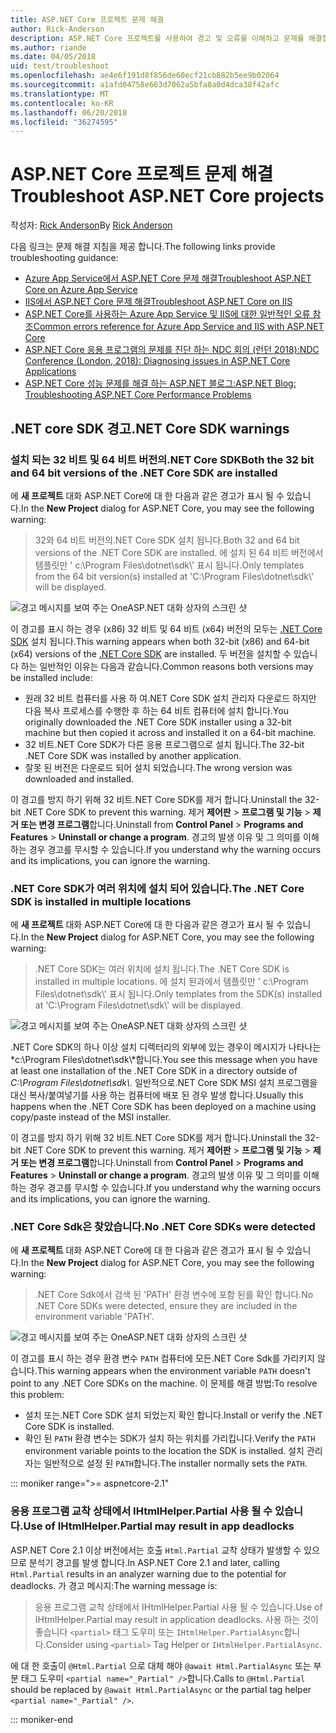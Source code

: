 ```yaml
---
title: ASP.NET Core 프로젝트 문제 해결
author: Rick-Anderson
description: ASP.NET Core 프로젝트를 사용하여 경고 및 오류를 이해하고 문제를 해결합니다.
ms.author: riande
ms.date: 04/05/2018
uid: test/troubleshoot
ms.openlocfilehash: ae4e6f191d8f856de60ecf21cb882b5ee9b02064
ms.sourcegitcommit: a1afd04758e663d7062a5bfa8a0d4dca38f42afc
ms.translationtype: MT
ms.contentlocale: ko-KR
ms.lasthandoff: 06/20/2018
ms.locfileid: "36274595"
---
```

# <a name="troubleshoot-aspnet-core-projects"></a><span data-ttu-id="a9b84-103">ASP.NET Core 프로젝트 문제 해결</span><span class="sxs-lookup"><span data-stu-id="a9b84-103">Troubleshoot ASP.NET Core projects</span></span>

<span data-ttu-id="a9b84-104">작성자: [Rick Anderson](https://twitter.com/RickAndMSFT)</span><span class="sxs-lookup"><span data-stu-id="a9b84-104">By [Rick Anderson](https://twitter.com/RickAndMSFT)</span></span>

<span data-ttu-id="a9b84-105">다음 링크는 문제 해결 지침을 제공 합니다.</span><span class="sxs-lookup"><span data-stu-id="a9b84-105">The following links provide troubleshooting guidance:</span></span>

* [<span data-ttu-id="a9b84-106">Azure App Service에서 ASP.NET Core 문제 해결</span><span class="sxs-lookup"><span data-stu-id="a9b84-106">Troubleshoot ASP.NET Core on Azure App Service</span></span>](xref:host-and-deploy/azure-apps/troubleshoot)
* [<span data-ttu-id="a9b84-107">IIS에서 ASP.NET Core 문제 해결</span><span class="sxs-lookup"><span data-stu-id="a9b84-107">Troubleshoot ASP.NET Core on IIS</span></span>](xref:host-and-deploy/iis/troubleshoot)
* [<span data-ttu-id="a9b84-108">ASP.NET Core를 사용하는 Azure App Service 및 IIS에 대한 일반적인 오류 참조</span><span class="sxs-lookup"><span data-stu-id="a9b84-108">Common errors reference for Azure App Service and IIS with ASP.NET Core</span></span>](xref:host-and-deploy/azure-iis-errors-reference)
* [<span data-ttu-id="a9b84-109">ASP.NET Core 응용 프로그램의 문제를 진단 하는 NDC 회의 (런던 2018):</span><span class="sxs-lookup"><span data-stu-id="a9b84-109">NDC Conference (London, 2018): Diagnosing issues in ASP.NET Core Applications</span></span>](https://www.youtube.com/watch?v=RYI0DHoIVaA)
* [<span data-ttu-id="a9b84-110">ASP.NET Core 성능 문제를 해결 하는 ASP.NET 블로그:</span><span class="sxs-lookup"><span data-stu-id="a9b84-110">ASP.NET Blog: Troubleshooting ASP.NET Core Performance Problems</span></span>](https://blogs.msdn.microsoft.com/webdev/2018/05/23/asp-net-core-performance-improvements/)

## <a name="net-core-sdk-warnings"></a><span data-ttu-id="a9b84-111">.NET core SDK 경고</span><span class="sxs-lookup"><span data-stu-id="a9b84-111">.NET Core SDK warnings</span></span>

### <a name="both-the-32-bit-and-64-bit-versions-of-the-net-core-sdk-are-installed"></a><span data-ttu-id="a9b84-112">설치 되는 32 비트 및 64 비트 버전의.NET Core SDK</span><span class="sxs-lookup"><span data-stu-id="a9b84-112">Both the 32 bit and 64 bit versions of the .NET Core SDK are installed</span></span>

<span data-ttu-id="a9b84-113">에 **새 프로젝트** 대화 ASP.NET Core에 대 한 다음과 같은 경고가 표시 될 수 있습니다.</span><span class="sxs-lookup"><span data-stu-id="a9b84-113">In the **New Project** dialog for ASP.NET Core, you may see the following warning:</span></span>

> <span data-ttu-id="a9b84-114">32와 64 비트 버전의.NET Core SDK 설치 됩니다.</span><span class="sxs-lookup"><span data-stu-id="a9b84-114">Both 32 and 64 bit versions of the .NET Core SDK are installed.</span></span> <span data-ttu-id="a9b84-115">에 설치 된 64 비트 버전에서 템플릿만 ' c:\\Program Files\\dotnet\\sdk\\' 표시 됩니다.</span><span class="sxs-lookup"><span data-stu-id="a9b84-115">Only templates from the 64 bit version(s) installed at 'C:\\Program Files\\dotnet\\sdk\\' will be displayed.</span></span>

![경고 메시지를 보여 주는 OneASP.NET 대화 상자의 스크린 샷](troubleshoot/_static/both32and64bit.png)

<span data-ttu-id="a9b84-117">이 경고를 표시 하는 경우 (x86) 32 비트 및 64 비트 (x64) 버전의 모두는 [.NET Core SDK](https://www.microsoft.com/net/download/all) 설치 됩니다.</span><span class="sxs-lookup"><span data-stu-id="a9b84-117">This warning appears when both 32-bit (x86) and 64-bit (x64) versions of the [.NET Core SDK](https://www.microsoft.com/net/download/all) are installed.</span></span> <span data-ttu-id="a9b84-118">두 버전을 설치할 수 있습니다 하는 일반적인 이유는 다음과 같습니다.</span><span class="sxs-lookup"><span data-stu-id="a9b84-118">Common reasons both versions may be installed include:</span></span>

* <span data-ttu-id="a9b84-119">원래 32 비트 컴퓨터를 사용 하 여.NET Core SDK 설치 관리자 다운로드 하지만 다음 복사 프로세스를 수행한 후 하는 64 비트 컴퓨터에 설치 합니다.</span><span class="sxs-lookup"><span data-stu-id="a9b84-119">You originally downloaded the .NET Core SDK installer using a 32-bit machine but then copied it across and installed it on a 64-bit machine.</span></span>
* <span data-ttu-id="a9b84-120">32 비트.NET Core SDK가 다른 응용 프로그램으로 설치 됩니다.</span><span class="sxs-lookup"><span data-stu-id="a9b84-120">The 32-bit .NET Core SDK was installed by another application.</span></span>
* <span data-ttu-id="a9b84-121">잘못 된 버전은 다운로드 되어 설치 되었습니다.</span><span class="sxs-lookup"><span data-stu-id="a9b84-121">The wrong version was downloaded and installed.</span></span>

<span data-ttu-id="a9b84-122">이 경고를 방지 하기 위해 32 비트.NET Core SDK를 제거 합니다.</span><span class="sxs-lookup"><span data-stu-id="a9b84-122">Uninstall the 32-bit .NET Core SDK to prevent this warning.</span></span> <span data-ttu-id="a9b84-123">제거 **제어판** > **프로그램 및 기능** > **제거 또는 변경 프로그램**합니다.</span><span class="sxs-lookup"><span data-stu-id="a9b84-123">Uninstall from **Control Panel** > **Programs and Features** > **Uninstall or change a program**.</span></span> <span data-ttu-id="a9b84-124">경고의 발생 이유 및 그 의미를 이해 하는 경우 경고를 무시할 수 있습니다.</span><span class="sxs-lookup"><span data-stu-id="a9b84-124">If you understand why the warning occurs and its implications, you can ignore the warning.</span></span>

### <a name="the-net-core-sdk-is-installed-in-multiple-locations"></a><span data-ttu-id="a9b84-125">.NET Core SDK가 여러 위치에 설치 되어 있습니다.</span><span class="sxs-lookup"><span data-stu-id="a9b84-125">The .NET Core SDK is installed in multiple locations</span></span>

<span data-ttu-id="a9b84-126">에 **새 프로젝트** 대화 ASP.NET Core에 대 한 다음과 같은 경고가 표시 될 수 있습니다.</span><span class="sxs-lookup"><span data-stu-id="a9b84-126">In the **New Project** dialog for ASP.NET Core, you may see the following warning:</span></span>

> <span data-ttu-id="a9b84-127">.NET Core SDK는 여러 위치에 설치 됩니다.</span><span class="sxs-lookup"><span data-stu-id="a9b84-127">The .NET Core SDK is installed in multiple locations.</span></span> <span data-ttu-id="a9b84-128">에 설치 된과에서 템플릿만 ' c:\\Program Files\\dotnet\\sdk\\' 표시 됩니다.</span><span class="sxs-lookup"><span data-stu-id="a9b84-128">Only templates from the SDK(s) installed at 'C:\\Program Files\\dotnet\\sdk\\' will be displayed.</span></span>

![경고 메시지를 보여 주는 OneASP.NET 대화 상자의 스크린 샷](troubleshoot/_static/multiplelocations.png)

<span data-ttu-id="a9b84-130">.NET Core SDK의 하나 이상 설치 디렉터리의 외부에 있는 경우이 메시지가 나타나는 *c:\\Program Files\\dotnet\\sdk\\*합니다.</span><span class="sxs-lookup"><span data-stu-id="a9b84-130">You see this message when you have at least one installation of the .NET Core SDK in a directory outside of *C:\\Program Files\\dotnet\\sdk\\*.</span></span> <span data-ttu-id="a9b84-131">일반적으로.NET Core SDK MSI 설치 프로그램을 대신 복사/붙여넣기를 사용 하는 컴퓨터에 배포 된 경우 발생 합니다.</span><span class="sxs-lookup"><span data-stu-id="a9b84-131">Usually this happens when the .NET Core SDK has been deployed on a machine using copy/paste instead of the MSI installer.</span></span>

<span data-ttu-id="a9b84-132">이 경고를 방지 하기 위해 32 비트.NET Core SDK를 제거 합니다.</span><span class="sxs-lookup"><span data-stu-id="a9b84-132">Uninstall the 32-bit .NET Core SDK to prevent this warning.</span></span> <span data-ttu-id="a9b84-133">제거 **제어판** > **프로그램 및 기능** > **제거 또는 변경 프로그램**합니다.</span><span class="sxs-lookup"><span data-stu-id="a9b84-133">Uninstall from **Control Panel** > **Programs and Features** > **Uninstall or change a program**.</span></span> <span data-ttu-id="a9b84-134">경고의 발생 이유 및 그 의미를 이해 하는 경우 경고를 무시할 수 있습니다.</span><span class="sxs-lookup"><span data-stu-id="a9b84-134">If you understand why the warning occurs and its implications, you can ignore the warning.</span></span>

### <a name="no-net-core-sdks-were-detected"></a><span data-ttu-id="a9b84-135">.NET Core Sdk은 찾았습니다.</span><span class="sxs-lookup"><span data-stu-id="a9b84-135">No .NET Core SDKs were detected</span></span>

<span data-ttu-id="a9b84-136">에 **새 프로젝트** 대화 ASP.NET Core에 대 한 다음과 같은 경고가 표시 될 수 있습니다.</span><span class="sxs-lookup"><span data-stu-id="a9b84-136">In the **New Project** dialog for ASP.NET Core, you may see the following warning:</span></span>

> <span data-ttu-id="a9b84-137">.NET Core Sdk에서 검색 된 'PATH' 환경 변수에 포함 된를 확인 합니다.</span><span class="sxs-lookup"><span data-stu-id="a9b84-137">No .NET Core SDKs were detected, ensure they are included in the environment variable 'PATH'.</span></span>

![경고 메시지를 보여 주는 OneASP.NET 대화 상자의 스크린 샷](troubleshoot/_static/NoNetCore.png)

<span data-ttu-id="a9b84-139">이 경고를 표시 하는 경우 환경 변수 `PATH` 컴퓨터에 모든.NET Core Sdk를 가리키지 않습니다.</span><span class="sxs-lookup"><span data-stu-id="a9b84-139">This warning appears when the environment variable `PATH` doesn't point to any .NET Core SDKs on the machine.</span></span> <span data-ttu-id="a9b84-140">이 문제를 해결 방법:</span><span class="sxs-lookup"><span data-stu-id="a9b84-140">To resolve this problem:</span></span>

* <span data-ttu-id="a9b84-141">설치 또는.NET Core SDK 설치 되었는지 확인 합니다.</span><span class="sxs-lookup"><span data-stu-id="a9b84-141">Install or verify the .NET Core SDK is installed.</span></span>
* <span data-ttu-id="a9b84-142">확인 된 `PATH` 환경 변수는 SDK가 설치 하는 위치를 가리킵니다.</span><span class="sxs-lookup"><span data-stu-id="a9b84-142">Verify the `PATH` environment variable points to the location the SDK is installed.</span></span> <span data-ttu-id="a9b84-143">설치 관리자는 일반적으로 설정 된 `PATH`합니다.</span><span class="sxs-lookup"><span data-stu-id="a9b84-143">The installer normally sets the `PATH`.</span></span>

::: moniker range=">= aspnetcore-2.1"

### <a name="use-of-ihtmlhelperpartial-may-result-in-app-deadlocks"></a><span data-ttu-id="a9b84-144">응용 프로그램 교착 상태에서 IHtmlHelper.Partial 사용 될 수 있습니다.</span><span class="sxs-lookup"><span data-stu-id="a9b84-144">Use of IHtmlHelper.Partial may result in app deadlocks</span></span>

<span data-ttu-id="a9b84-145">ASP.NET Core 2.1 이상 버전에서는 호출 `Html.Partial` 교착 상태가 발생할 수 있으므로 분석기 경고를 발생 합니다.</span><span class="sxs-lookup"><span data-stu-id="a9b84-145">In ASP.NET Core 2.1 and later, calling `Html.Partial` results in an analyzer warning due to the potential for deadlocks.</span></span> <span data-ttu-id="a9b84-146">가 경고 메시지:</span><span class="sxs-lookup"><span data-stu-id="a9b84-146">The warning message is:</span></span>

> <span data-ttu-id="a9b84-147">응용 프로그램 교착 상태에서 IHtmlHelper.Partial 사용 될 수 있습니다.</span><span class="sxs-lookup"><span data-stu-id="a9b84-147">Use of IHtmlHelper.Partial may result in application deadlocks.</span></span> <span data-ttu-id="a9b84-148">사용 하는 것이 좋습니다 `<partial>` 태그 도우미 또는 `IHtmlHelper.PartialAsync`합니다.</span><span class="sxs-lookup"><span data-stu-id="a9b84-148">Consider using `<partial>` Tag Helper or `IHtmlHelper.PartialAsync`.</span></span>

<span data-ttu-id="a9b84-149">에 대 한 호출이 `@Html.Partial` 으로 대체 해야 `@await Html.PartialAsync` 또는 부분 태그 도우미 `<partial name="_Partial" />`합니다.</span><span class="sxs-lookup"><span data-stu-id="a9b84-149">Calls to `@Html.Partial` should be replaced by `@await Html.PartialAsync` or the partial tag helper `<partial name="_Partial" />`.</span></span>

::: moniker-end
